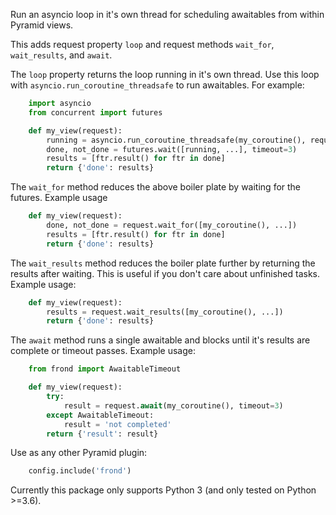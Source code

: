 Run an asyncio loop in it's own thread for scheduling awaitables from
within Pyramid views.

This adds request property `loop` and request methods `wait_for`,
`wait_results`, and `await`.

The `loop` property returns the loop running
in it's own thread. Use this loop with `asyncio.run_coroutine_threadsafe`
to run awaitables. For example:

```python
    import asyncio
    from concurrent import futures

    def my_view(request):
        running = asyncio.run_coroutine_threadsafe(my_coroutine(), request.loop)
        done, not_done = futures.wait([running, ...], timeout=3)
        results = [ftr.result() for ftr in done]
        return {'done': results}
```

The `wait_for` method reduces the above boiler plate by waiting for the
futures. Example usage
```python
    def my_view(request):
        done, not_done = request.wait_for([my_coroutine(), ...])
        results = [ftr.result() for ftr in done]
        return {'done': results}
```

The `wait_results` method reduces the boiler plate further by returning
the results after waiting. This is useful if you don't care about
unfinished tasks. Example usage:

```python
    def my_view(request):
        results = request.wait_results([my_coroutine(), ...])
        return {'done': results}
```

The `await` method runs a single awaitable and
blocks until it's results are complete or timeout passes.
Example usage:

```python
    from frond import AwaitableTimeout

    def my_view(request):
        try:
            result = request.await(my_coroutine(), timeout=3)
        except AwaitableTimeout:
            result = 'not completed'
        return {'result': result}
```

Use as any other Pyramid plugin:

```python
    config.include('frond')
```

Currently this package only supports Python 3 (and only tested on Python >=3.6).
